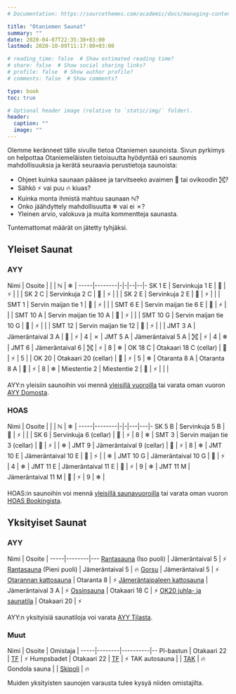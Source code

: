 ```yaml
---
# Documentation: https://sourcethemes.com/academic/docs/managing-content/

title: "Otaniemen Saunat"
summary: ""
date: 2020-04-07T22:35:38+03:00
lastmod: 2020-10-09T11:17:00+03:00

# reading_time: false  # Show estimated reading time?
# share: false  # Show social sharing links?
# profile: false  # Show author profile?
# comments: false  # Show comments?

type: book
toc: true

# Optional header image (relative to `static/img/` folder).
header:
  caption: ""
  image: ""
---
```


Olemme keränneet tälle sivulle tietoa Otaniemen saunoista. Sivun pyrkimys on helpottaa Otaniemeläisten tietoisuutta hyödyntää eri saunomis mahdollisuuksia ja kerätä seuraavia perustietoja saunoista:

- Ohjeet kuinka saunaan pääsee ja tarvitseeko avaimen 🔑 tai ovikoodin ㉈?
- Sähkö ⚡ vai puu 🔥 kiuas?
- Kuinka monta ihmistä mahtuu saunaan ℕ?
- Onko jäähdyttely mahdollisuutta ❄ vai ei ✗?
- Yleinen arvio, valokuva ja muita kommentteja saunasta.
<!-- - Suihku- 🚿 ja pukutilojen 👕 koko? -->

Tuntemattomat määrät on jätetty tyhjäksi.

## Yleiset Saunat
### AYY
Nimi | Osoite | | | ℕ | ❄ |
-----|--------|-|-|--|--|-
SK 1 E | Servinkuja 1 E | 🔑 | ⚡ | | |
SK 2 C | Servinkuja 2 C | 🔑 | ⚡ | | |
SK 2 E | Servinkuja 2 E | 🔑 | ⚡ | | |
SMT 1 | Servin maijan tie 1 | 🔑 | ⚡ | | |
SMT 6 E | Servin maijan tie 6 E | 🔑 | ⚡ | | |
SMT 10 A | Servin maijan tie 10 A | 🔑 | ⚡ | | |
SMT 10 G | Servin maijan tie 10 G | 🔑 | ⚡ | | |
SMT 12 | Servin maijan tie 12 | 🔑 | ⚡ | | |
JMT 3 A | Jämeräntaival 3 A | 🔑 | ⚡ | 4 | ✗ |
JMT 5 A | Jämeräntaival 5 A | ㉈ | ⚡ | 4 | ❄ |
JMT 6 | Jämeräntaival 6 | ㉈ | ⚡ | 8 | ❄ |
OK 18 C | Otakaari 18 C (cellar) | 🔑 | ⚡ | 5 | |
OK 20 | Otakaari 20 (cellar) | 🔑 | ⚡ | 5 | ❄ |
Otaranta 8 A | Otaranta 8 A | 🔑 | ⚡ | 8 | ❄ |
Miestentie 2 | Miestentie 2 | 🔑 | ⚡ | | |

AYY:n yleisiin saunoihin voi mennä [yleisillä vuoroilla](https://calendar.google.com/calendar/embed?src=jpv0nr25o8389bl3mao4q3hb9s%40group.calendar.google.com) tai varata oman vuoron [AYY Domosta](https://domo.ayy.fi/buildings).

### HOAS
Nimi | Osoite | | | ℕ | ❄ |
-----|--------|-|-|---|---|-
SK 5 B | Servinkuja 5 B | 🔑 | ⚡ |  | |
SK 6 | Servinkuja 6 (cellar) | 🔑 | ⚡ | 8 | ❄ |
SMT 3 | Servin maijan tie 3 (cellar) | 🔑 | ⚡ |  | ❄ |
JMT 9 | Jämeräntaival 9 (cellar) | 🔑 | ⚡ | 8 | ❄ |
JMT 10 E | Jämeräntaival 10 E | 🔑 | ⚡ |  | ❄ |
JMT 10 G | Jämeräntaival 10 G | 🔑 | ⚡ | 4 | ❄ |
JMT 11 E | Jämeräntaival 11 E | 🔑 | ⚡ | 9 | ❄ |
JMT 11 M | Jämeräntaival 11 M | 🔑 | ⚡ | 9 | ❄ |

HOAS:in saunoihin voi mennä [yleisillä saunavuoroilla](https://calendar.google.com/calendar/embed?src=jpv0nr25o8389bl3mao4q3hb9s%40group.calendar.google.com) tai varata oman vuoron [HOAS Bookingista](https://booking.hoas.fi/).

## Yksityiset Saunat
### AYY
Nimi | Osoite |
-----|--------|---
[Rantasauna](https://www.ayy.fi/fi/rantasauna) (Iso puoli) | Jämeräntaival 5 | ⚡
[Rantasauna](https://www.ayy.fi/fi/rantasauna) (Pieni puoli) | Jämeräntaival 5 | 🔥
[Gorsu](https://www.ayy.fi/fi/gorsu) | Jämeräntaival 5 | ⚡
[Otarannan kattosauna](https://www.ayy.fi/fi/otarannan-kattosauna) | Otaranta 8 | ⚡
[Jämeräntaipaleen kattosauna](https://www.ayy.fi/fi/jamerantaipaleen-kattosauna) | Jämeräntaival 3 A | ⚡
[Ossinsauna](https://www.ayy.fi/fi/ossinsauna) | Otakaari 18 C | ⚡
[OK20 juhla- ja saunatila](https://www.ayy.fi/fi/ok20-juhla-ja-saunatila) | Otakaari 20 | ⚡

AYY:n yksityisiä saunatiloja voi varata [AYY Tilasta](https://tila.ayy.fi/).

### Muut
Nimi | Osoite | Omistaja |
-----|--------|----------|--
PI-bastun | Otakaari 22 | [TF](https://www.teknologforeningen.fi/?lang=en) | ⚡
Humpsbadet | Otakaari 22 | [TF](https://www.teknologforeningen.fi/?lang=en) | ⚡
TAK autosauna |  | [TAK](https://tak.ayy.fi/tak/index.php?page=autosauna) | 🔥
Gondola sauna |  | [Skipoli](https://www.skipoli.fi/en/member-benefits/suomi-gondolisauna/) | 🔥

Muiden yksityisten saunojen varausta tulee kysyä niiden omistajilta.
